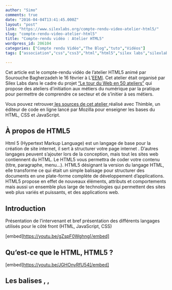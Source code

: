 ```yaml
---
author: "Simo"
comments: true
date: "2016-04-04T13:41:45.000Z"
layout: "post"
link: "https://www.silexlabs.org/compte-rendu-video-atelier-html5/"
slug: "compte-rendu-video-atelier-html5"
title: "Compte-rendu vidéo : Atelier HTML5"
wordpress_id: 206104
categories: ["Compte rendu Vidéo","The Blog","tuto","Vidéos"]
tags: ["association","css","css3","html","html5","silex labs","silexlabs","Sourouche Bagherzadeh","tuto","video","webdev","website"]

---
```

Cet article est le compte-rendu vidéo de l’atelier HTML5 animé par Sourouche Bagherzadeh le 16 février à L’[EEMI](http://www.eemi.com/fr). Cet atelier était organisé par Silex Labs dans le cadre du projet [“Le tour du Web en 50 ateliers”](http://www.silexlabs.org/le-tour-du-web-en-50-ateliers-2/) qui propose des ateliers d’initiation aux métiers du numérique par la pratique pour permettre de comprendre ce secteur et de s’initier à ses métiers.

Vous pouvez retrouver[ les sources de cet atelier ](https://d157rqmxrxj6ey.cloudfront.net/zuruk/33409/)réalisé avec Thimble, un éditeur de code en ligne lancé par Mozilla pour enseigner les bases du HTML, CSS et JavaScript.


## **À propos de HTML5**


Html 5 (Hypertext Markup Language) est un langage de base pour la création de site internet, il sert à structurer votre page internet . D’autres langages peuvent s’ajouter lors de la conception, mais tout les sites web contiennent du HTML. Le HTML5 vous permettra de coder votre contenu (titre, paragraphe, menu…). HTML5 désignant la version du langage HTML, elle transforme ce qui était un simple balisage pour structurer des documents en une plate-forme complète de développement d’applications. HTML5 propose en effet de nouveaux éléments, attributs et comportements mais aussi un ensemble plus large de technologies qui permettent des sites web plus variés et puissants, et des applications web.




## **Introduction**


Présentation de l’intervenant et bref présentation des différents langages utilisés pour le côté front (HTML, JavaScript, CSS)

[embed]https://youtu.be/gZspF0Wghng[/embed]


##




##




## **Qu’est-ce que le HTML, HTML5 ?**


[embed]https://youtu.be/JGHOnyRfU54[/embed]




##




## **Les balises <html>, <head>, <title>, <link>**


On partira d’un projet vierge sur [Mozilla Thimble](https://thimble.mozilla.org), qui est un éditeur de code en ligne.

On verra dans cette vidéo qu’est ce qu’un fichier html, à quoi correspond le fichier index.html et qu’est ce qu’une balise ? On verra les balises <html>, <head>, <title>, <link>.

Un document HTML est lié à une feuille de style css, on établiera le lien vers cette feuille de style avec la balise link.

[embed]https://youtu.be/7iQRrJgHycM[/embed]




##




## **Structure du document HTML ****avec les balises <header>, <body>, <main>, <footer> et insertion d’une image**


Dans cette vidéo on commencera la structure de notre document HTML avec les balises <header>, <body>, <main>, <footer>. Puis on verra comment on insère une image avec la balise <img> et comment la redimensionner.

( description des balises html, head, title, main, footer)

[embed]https://youtu.be/95dK2H4tO4k[/embed]




##




## **Création d’une deuxième page et de la navigation**


Dans cette partie, on créera une deuxième page contact.html avec son lien.

Ici on découvrira les balises navigation <nav> et ancre <a>

[embed]https://youtu.be/ruNVsjORm8A[/embed]






## **Les balises titres <h1>, <h2>, <h3>...**


Ici on verra les balises titres “heading1” <h1> et “heading2” < h2> qui définissent l’importance (elles vont jusqu’à h6)

[embed]https://youtu.be/bYttv-QAXIQ[/embed]




##




## **Les listes avec les balises <ul>, <ol>, <li>**


Ici on verra comment faire des listes : les “bullet point” avec la balise <ul>, et les listes numérotées avec la balise <ol>.

[embed]https://youtu.be/HzV78uQf5Rw[/embed]




##




## **Balises <footer>, <small>, <adress>**


Dans cette vidéo on verra le pied de page avec la balise <footer>, la balise <small>, <adress>

[embed]https://youtu.be/sMqA0oj48vQ[/embed]




### **Le tour du Web en 50 ateliers**


Cet atelier entre dans le cadre du projet[ “Le tour du Web en 50 ateliers”](https://www.silexlabs.org/le-tour-du-web-en-50-ateliers-2/) qui propose des ateliers d’initiation aux métiers du numérique par la pratique pour permettre aux personnes défavorisées face à l’accès au numérique, de comprendre ce secteur et de s’initier à ses métiers.

![tour-du-web-carre-avr-2016.svg](https://www.silexlabs.org/wp-content/uploads/2016/04/tour-du-web-carre-avr-2016.svg_-1.png)


## **Intervenant**


![tof-sourouche](https://www.silexlabs.org/wp-content/uploads/2014/10/tof-sourouche.jpg)

Cet atelier était animé par Sourouche Bagherzadeh, Web designer et développeur front freelance spécialisé dans la création de sites internet tous domaines.

[Site internet](http://www.sb-developpeur.com/)

[LinkedIn](https://www.linkedin.com/company/sourouche-bagherzadeh)


## [Photos de l'atelier](https://www.flickr.com/photos/120854033@N02/albums/72157662447665303)




## ![html-fev-2016-cr-video-carre.svg](https://www.silexlabs.org/wp-content/uploads/2016/04/html-fev-2016-cr-video-carre.svg_.png)

